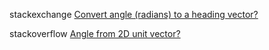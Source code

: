 stackexchange [Convert angle (radians) to a heading vector?](https://math.stackexchange.com/questions/180874/convert-angle-radians-to-a-heading-vector)

stackoverflow [Angle from 2D unit vector?](https://stackoverflow.com/questions/6247153/angle-from-2d-unit-vector)